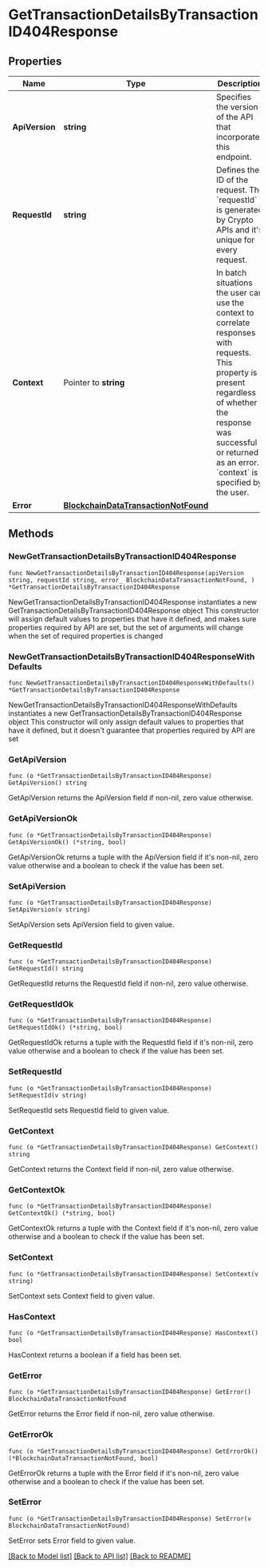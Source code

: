 # GetTransactionDetailsByTransactionID404Response

## Properties

Name | Type | Description | Notes
------------ | ------------- | ------------- | -------------
**ApiVersion** | **string** | Specifies the version of the API that incorporates this endpoint. | 
**RequestId** | **string** | Defines the ID of the request. The &#x60;requestId&#x60; is generated by Crypto APIs and it&#39;s unique for every request. | 
**Context** | Pointer to **string** | In batch situations the user can use the context to correlate responses with requests. This property is present regardless of whether the response was successful or returned as an error. &#x60;context&#x60; is specified by the user. | [optional] 
**Error** | [**BlockchainDataTransactionNotFound**](BlockchainDataTransactionNotFound.md) |  | 

## Methods

### NewGetTransactionDetailsByTransactionID404Response

`func NewGetTransactionDetailsByTransactionID404Response(apiVersion string, requestId string, error_ BlockchainDataTransactionNotFound, ) *GetTransactionDetailsByTransactionID404Response`

NewGetTransactionDetailsByTransactionID404Response instantiates a new GetTransactionDetailsByTransactionID404Response object
This constructor will assign default values to properties that have it defined,
and makes sure properties required by API are set, but the set of arguments
will change when the set of required properties is changed

### NewGetTransactionDetailsByTransactionID404ResponseWithDefaults

`func NewGetTransactionDetailsByTransactionID404ResponseWithDefaults() *GetTransactionDetailsByTransactionID404Response`

NewGetTransactionDetailsByTransactionID404ResponseWithDefaults instantiates a new GetTransactionDetailsByTransactionID404Response object
This constructor will only assign default values to properties that have it defined,
but it doesn't guarantee that properties required by API are set

### GetApiVersion

`func (o *GetTransactionDetailsByTransactionID404Response) GetApiVersion() string`

GetApiVersion returns the ApiVersion field if non-nil, zero value otherwise.

### GetApiVersionOk

`func (o *GetTransactionDetailsByTransactionID404Response) GetApiVersionOk() (*string, bool)`

GetApiVersionOk returns a tuple with the ApiVersion field if it's non-nil, zero value otherwise
and a boolean to check if the value has been set.

### SetApiVersion

`func (o *GetTransactionDetailsByTransactionID404Response) SetApiVersion(v string)`

SetApiVersion sets ApiVersion field to given value.


### GetRequestId

`func (o *GetTransactionDetailsByTransactionID404Response) GetRequestId() string`

GetRequestId returns the RequestId field if non-nil, zero value otherwise.

### GetRequestIdOk

`func (o *GetTransactionDetailsByTransactionID404Response) GetRequestIdOk() (*string, bool)`

GetRequestIdOk returns a tuple with the RequestId field if it's non-nil, zero value otherwise
and a boolean to check if the value has been set.

### SetRequestId

`func (o *GetTransactionDetailsByTransactionID404Response) SetRequestId(v string)`

SetRequestId sets RequestId field to given value.


### GetContext

`func (o *GetTransactionDetailsByTransactionID404Response) GetContext() string`

GetContext returns the Context field if non-nil, zero value otherwise.

### GetContextOk

`func (o *GetTransactionDetailsByTransactionID404Response) GetContextOk() (*string, bool)`

GetContextOk returns a tuple with the Context field if it's non-nil, zero value otherwise
and a boolean to check if the value has been set.

### SetContext

`func (o *GetTransactionDetailsByTransactionID404Response) SetContext(v string)`

SetContext sets Context field to given value.

### HasContext

`func (o *GetTransactionDetailsByTransactionID404Response) HasContext() bool`

HasContext returns a boolean if a field has been set.

### GetError

`func (o *GetTransactionDetailsByTransactionID404Response) GetError() BlockchainDataTransactionNotFound`

GetError returns the Error field if non-nil, zero value otherwise.

### GetErrorOk

`func (o *GetTransactionDetailsByTransactionID404Response) GetErrorOk() (*BlockchainDataTransactionNotFound, bool)`

GetErrorOk returns a tuple with the Error field if it's non-nil, zero value otherwise
and a boolean to check if the value has been set.

### SetError

`func (o *GetTransactionDetailsByTransactionID404Response) SetError(v BlockchainDataTransactionNotFound)`

SetError sets Error field to given value.



[[Back to Model list]](../README.md#documentation-for-models) [[Back to API list]](../README.md#documentation-for-api-endpoints) [[Back to README]](../README.md)



